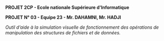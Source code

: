 **PROJET 2CP - Ecole nationale Supérieure d'Informatique**

**PROJET N° 03 - Equipe 23 - Mr. DAHAMNI, Mr. HADJI**

*Outil d’aide à la simulation visuelle de fonctionnement des opérations de manipulation des structures de fichiers et de données.*
